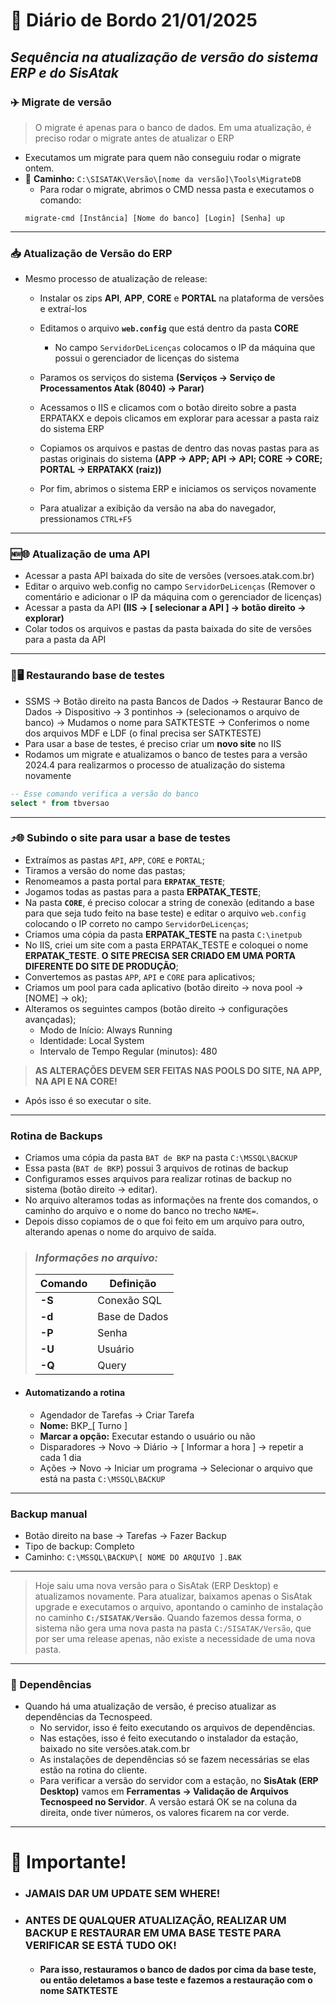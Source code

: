 # 📌 **Diário de Bordo 21/01/2025**
## *Sequência na atualização de versão do sistema ERP e do SisAtak*

### ✈️ Migrate de versão
> O migrate é apenas para o banco de dados. Em uma atualização, é preciso rodar o migrate antes de atualizar o ERP
- Executamos um migrate para quem não conseguiu rodar o migrate ontem.
- 📁 **Caminho:** ```C:\SISATAK\Versão\[nome da versão]\Tools\MigrateDB```
    - Para rodar o migrate, abrimos o CMD nessa pasta e executamos o comando:
    ``` 
    migrate-cmd [Instância] [Nome do banco] [Login] [Senha] up
    ```

---

### 📥 Atualização de Versão do ERP
- Mesmo processo de atualização de release:
    - Instalar os zips **API**, **APP**, **CORE** e **PORTAL** na plataforma de versões e extraí-los
    - Editamos o arquivo **```web.config```** que está dentro da pasta **CORE**
        - No campo ```ServidorDeLicenças``` colocamos o IP da máquina que possui o gerenciador de licenças do sistema
    - Paramos os serviços do sistema **(Serviços -> Serviço de Processamentos Atak (8040) -> Parar)**
    - Acessamos o IIS e clicamos com o botão direito sobre a pasta ERPATAKX e depois clicamos em explorar para acessar a pasta raiz do sistema ERP
    
    - Copiamos os arquivos e pastas de dentro das novas pastas para as pastas originais do sistema **(APP -> APP; API -> API; CORE -> CORE; PORTAL -> ERPATAKX (raiz))**
    - Por fim, abrimos o sistema ERP e iniciamos os serviços novamente
    - Para atualizar a exibição da versão na aba do navegador, pressionamos ```CTRL+F5```

---

### 🆕🌐 Atualização de uma API
- Acessar a pasta API baixada do site de versões (versoes.atak.com.br)
- Editar o arquivo web.config no campo ```ServidorDeLicenças``` (Remover o comentário e adicionar o IP da máquina com o gerenciador de licenças)
- Acessar a pasta da API **(IIS -> [ selecionar a API ] -> botão direito -> explorar)**
- Colar todos os arquivos e pastas da pasta baixada do site de versões para a pasta da API

---

### 🔄🖥️ Restaurando base de testes
- SSMS -> Botão direito na pasta Bancos de Dados -> Restaurar Banco de Dados -> Dispositivo -> 3 pontinhos -> (selecionamos o arquivo de banco) -> Mudamos o nome para SATKTESTE -> Conferimos o nome dos arquivos MDF e LDF (o final precisa ser SATKTESTE)
- Para usar a base de testes, é preciso criar um **novo site** no IIS
- Rodamos um migrate e atualizamos o banco de testes para a versão 2024.4 para realizarmos o processo de atualização do sistema novamente

``` SQL
-- Esse comando verifica a versão do banco
select * from tbversao
```
---

### ⤴️🌐 Subindo o site para usar a base de testes
- Extraímos as pastas ```API```, ```APP```, ```CORE``` e ```PORTAL```;
- Tiramos a versão do nome das pastas;
- Renomeamos a pasta portal para **`ERPATAK_TESTE`**;
- Jogamos todas as pastas para a pasta **ERPATAK_TESTE**;
- Na pasta **```CORE```**, é preciso colocar a string de conexão (editando a base para que seja tudo feito na base teste) e editar o arquivo ```web.config``` colocando o IP correto no campo ```ServidorDeLicenças```;
- Criamos uma cópia da pasta **ERPATAK_TESTE** na pasta ```C:\inetpub```
- No IIS, criei um site com a pasta ERPATAK_TESTE e coloquei o nome **ERPATAK_TESTE**. **O SITE PRECISA SER CRIADO EM UMA PORTA DIFERENTE DO SITE DE PRODUÇÃO**;
- Convertemos as pastas ```APP```, ```API``` e ```CORE``` para aplicativos;
- Criamos um pool para cada aplicativo (botão direito -> nova pool -> [NOME] -> ok);
- Alteramos os seguintes campos (botão direito -> configurações avançadas);
    - Modo de Início: Always Running
    - Identidade: Local System
    - Intervalo de Tempo Regular (minutos): 480
    
>**AS ALTERAÇÕES DEVEM SER FEITAS NAS POOLS DO SITE, NA APP, NA API E NA CORE!**

- Após isso é so executar o site.

---

### Rotina de Backups

- Criamos uma cópia da pasta ```BAT de BKP``` na pasta ```C:\MSSQL\BACKUP```
- Essa pasta (```BAT de BKP```) possui 3 arquivos de rotinas de backup
- Configuramos esses arquivos para realizar rotinas de backup no sistema (botão direito -> editar).
- No arquivo alteramos todas as informações na frente dos comandos, o caminho do arquivo e o nome do banco no trecho ```NAME=```.
- Depois disso copiamos de o que foi feito em um arquivo para outro, alterando apenas o nome do arquivo de saída.

>### *Informações no arquivo:*
>| Comando      |    Definição   |
>|--------------|----------------|
>| **-S**       | Conexão SQL    |
>| **-d**       | Base de Dados  |
>| **-P**       | Senha          |
>| **-U**       | Usuário        |
>| **-Q**       | Query          |

 - #### **Automatizando a rotina**

    - Agendador de Tarefas -> Criar Tarefa
    - **Nome:** BKP_[ Turno ]
    - **Marcar a opção:** Executar estando o usuário ou não
    - Disparadores -> Novo -> Diário -> [ Informar a hora ] -> repetir a cada 1 dia
    - Ações -> Novo -> Iniciar um programa -> Selecionar o arquivo que está na pasta ```C:\MSSQL\BACKUP```

---

### Backup manual

- Botão direito na base -> Tarefas -> Fazer Backup
- Tipo de backup: Completo
- Caminho: ```C:\MSSQL\BACKUP\[ NOME DO ARQUIVO ].BAK```

---

> Hoje saiu uma nova versão para o SisAtak (ERP Desktop) e atualizamos novamente. Para atualizar, baixamos apenas o SisAtak upgrade e executamos o arquivo, apontando o caminho de instalação no caminho **```C:/SISATAK/Versão```**. Quando fazemos dessa forma, o sistema não gera uma nova pasta na pasta ```C:/SISATAK/Versão```, que por ser uma release apenas, não existe a necessidade de uma nova pasta.

---

### 🔎 Dependências
- Quando há uma atualização de versão, é preciso atualizar as dependências da Tecnospeed.
    - No servidor, isso é feito executando os arquivos de dependências.
    - Nas estações, isso é feito executando o instalador da estação, baixado no site versões.atak.com.br
    - As instalações de dependências só se fazem necessárias se elas estão na rotina do cliente.
    - Para verificar a versão do servidor com a estação, no **SisAtak (ERP Desktop)** vamos em **Ferramentas -> Validação de Arquivos Tecnospeed no Servidor**. A versão estará OK se na coluna da direita, onde tiver números, os valores ficarem na cor verde.

---

# 🚨 **Importante!**

- ### **JAMAIS DAR UM UPDATE SEM WHERE!**
- ### **ANTES DE QUALQUER ATUALIZAÇÃO, REALIZAR UM BACKUP E RESTAURAR EM UMA BASE TESTE PARA VERIFICAR SE ESTÁ TUDO OK!**
    - #### Para isso, restauramos o banco de dados por cima da base teste, ou então deletamos a base teste e fazemos a restauração com o nome SATKTESTE

